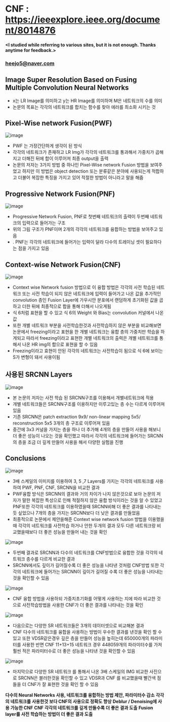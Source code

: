 # CNF : https://ieeexplore.ieee.org/document/8014876

#### <I studied while referring to various sites, but it is not enough. Thanks anytime for feedback.>
### <heejo5@naver.com>

Image Super Resolution Based on Fusing Multiple Convolution Neural Networks
--------------------------------------------------------------------------
* x는 LR Image를 의미하고 y는 HR Image를 의미하며 M은 네트워크의 수를 의미 
* 논문의 목표는 각각의 네트워크를 합치는 함수를 찾아 에러를 최소화 시키는 것

Pixel-Wise network Fusion(PWF)
------------------------------
![image](https://user-images.githubusercontent.com/61686244/94800220-41d66900-041f-11eb-9ede-b616653a2fcb.png)
* PWF 는 가장간단하게 생각이 된 방식
* 각각의 네트워크가 존재하고 LR Img가 각각의 네트워크를 통과해서 가중치가 곱해지고 더해진 뒤에 합이 이루어져 최종 output을 출력
* 논문의 저자는 3가지 방법 중 하나인 Pixel-Wise network Fusion 방법을 보여주었고 하지만 이 방법은 object detection 또는 분류같은 분야에 사용되는게 적합하고 더불어 복잡한 특징을 가지고 있어 적절한 방법이 아니라고 말을 해줌

Progressive Network Fusion(PNF)
-------------------------------
![image](https://user-images.githubusercontent.com/61686244/94800550-b6110c80-041f-11eb-863f-326920bf9077.png)
* Progressive Network Fusion, PNF로 첫번째 네트워크의 출력이 두번째 네트워크의 입력으로 들어가는 구조
* 위의 그림 구조가 PNF이며 2개의 각각의 네트워크를 융합하는 방법을 보여주고 있음
* . PNF는 각각의 네트워크에 들어가는 입력이 달라 다수의 트레이닝 셋이 필요하다는 점을 가지고 있음

Context-wise Network Fusion(CNF)
--------------------------------
![image](https://user-images.githubusercontent.com/61686244/94800582-c3c69200-041f-11eb-9e00-c06748072dcc.png)
* Context wise Network fusion 방법으로 이 융합 방법은 각각의 사전 학습된 네트워크 또는 사전 학습이 되지 않은 네트워크에 입력이 들어가고 나온 값을 추가적인 convolution 층인 Fusion Layer에 가우시안 분포에서 랜덤하게 초기화된 값을 곱하고 더한 뒤에 최종적으로 합을 통해 더해서 나오게됨
* 식 6처럼 표현을 할 수 있고 식 6의 Weight 와 Bias는 convolution 커널에서 나온 값
* 또한 개별 네트워크 부분을 사전학습한것과 사전학습하지 않은 부분을 비교해보면 논문에서 freezing이라고 표현을 한 개별 네트워크는 융합 층의 가중치만 학습을 하게되고 따라서 freezing이라고 표현한 개별 네트워크의 출력은 개별 네트워크를 통해서 나온 HR img의 합으로 표현을 할 수 있음
* Freezing이라고 효현이 안된 각각의 네트워크는 사전학습이 됨으로 식 6에 보이는 S가 변형이 돼서 사용이됨

사용된 SRCNN Layers
------------------
![image](https://user-images.githubusercontent.com/61686244/94800784-0be5b480-0420-11eb-8775-5f6ab1cbdd97.png)
* 본 논문의 저자는 사전 학습 된 SRCNN구조를 이용해서 개별네트워크에 적용
* 개별 네트워크들은 SRCNN구조를 이용하지만 이루고있는 층 수는 다르게 이루어져있음
* 기존 SRCNN은 patch extraction 9x9/ non-linear mapping 5x5/ reconstruction 5x5 3개의 층 구조로 이루어져 있음
* 중간에 3x3 커널을 가지는 층을 하나 더 추가해 4개의 층을 만들어 사용을 해보니 더 좋은 성능이 나오는 것을 확인했고 따라서 각각의 네트워크에 들어가는 SRCNN 의 층을 조금 더 깊게 만들어 사용을 해서 다양한 실험을 진행

Conclusions
-----------
![image](https://user-images.githubusercontent.com/61686244/94800932-451e2480-0420-11eb-8a91-7db48ebc39de.png)
* 3배 스케일의 이미지를 이용하여 3, 5 ,7 Layers를 가지는 각각의 네트워크를 사용하여 PWF, PNF, CNF, SRCNN을 비교한 결과
* PWF융합 방식은  SRCNN의 결과와 거의 차이가 나지 않은것으로 보아 논문의 저자가 말한 복잡한 특성으로 인해 적절하지 않은 융합 방식이라는 것을 알 수 있었고 PNF또한 각각의 네트워크를 이용하였을때 SRCNN비해 더 좋은 결과를 나타내는듯 싶었으나 7개의 층을 가지는 SRCNN보다 더 낮은 결과를 만들었음
* 최종적으로 논문에서 제안을해준 Context wise network fusion 방법을 이용했을때 각각의 네트워크를 사전학습 하거나 안한 두개의 결과 모두 다른 네트워크랑 비교했을때보다 더 좋은 성능을 만들어 내는 것을 확인 

![image](https://user-images.githubusercontent.com/61686244/94801122-8a425680-0420-11eb-8b79-4dff090ca825.png)
* 두번째 결과로 SRCNN과 다수의 네트워크를 CNF방법으로 융합한 것을 각각의 네트워크 층수를 다르게 비교한 결과
* SRCNN에서도 깊이가 길어질수록 더 좋은 성능을 나타낸 것처럼 CNF방법 또한 각각의 네트워크에 들어가는 SRCNN이 깊이가 길어질 수록 더 좋은 성능을 나타내는 것을 확인할 수 있음

![image](https://user-images.githubusercontent.com/61686244/94801201-a80fbb80-0420-11eb-9140-dbbd8edff661.png)
* CNF 융합 방법을 사용하되 가중치초기화를 어떻게 사용하는 지에 따라 비교한 것으로 사전학습방법을 사용한 CNF가 더 좋은 결과를 나타내는 것을 확인 

![image](https://user-images.githubusercontent.com/61686244/94801244-bb228b80-0420-11eb-9e65-dbdb5fbb4881.png)
* 다음으로는 다양한 SR 네트워크들은 3개의 데이터셋으로 비교해본 결과
* CNF 다수의 네트워크를 융합을 사용하는 방법이 우수한 결과를 낸것을 확인 할 수 있고 또한 VDSR같은경우 깊은 층을 만들어 성능을 높히는데 650000개의 파라미터를 사용한 반면 CNF 11+13+15 네트워크 경우 448059개의 파라미터수를 가져 훨씬 적은 파라미터수로 더 좋은 성능을 나타낸 것을 확인할 수 있음

![image](https://user-images.githubusercontent.com/61686244/94801359-e1482b80-0420-11eb-8034-6adc8b4a3600.png)
* 마지막으로 다양한 SR 네트워크 를 통해서 나온 3배 스케일의 IMG 비교한 사진으로 SRCNN은 블러한것을 확인할 수 있고 VDSR과 CNF 를 비교했을때 빨간색 점들을 더 CNF가 잘 표현한 것을 확인 할 수 있음

**다수의 Neural Networks 사용, 네트워크를 융합하는 방법 제안, 파라미터수 감소**
**각각의 네트워크를 사용한것 보다 CNF의 사용으로 정확도 향상**
**Deblur / Denoising에 사용 가능한 CNF**
**CNF 각각의 네트워크를 깊게 만들수록 더 좋은 결과 도출**
**Fusion layer를 사전 학습하는 방법이 더 좋은 결과 도출**


